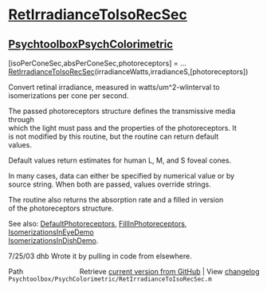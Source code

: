 # [RetIrradianceToIsoRecSec](RetIrradianceToIsoRecSec)
## [Psychtoolbox](Psychtoolbox)[PsychColorimetric](PsychColorimetric)

 [isoPerConeSec,absPerConeSec,photoreceptors] = ...  
        [RetIrradianceToIsoRecSec](RetIrradianceToIsoRecSec)(irradianceWatts,irradianceS,[photoreceptors])  
  
 Convert retinal irradiance, measured in watts/um^2-wlinterval to  
 isomerizations per cone per second.  
  
 The passed photoreceptors structure defines the transmissive media through  
 which the light must pass and the properties of the photoreceptors.  It  
 is not modified by this routine, but the routine can return default  
 values.  
  
 Default values return estimates for human L, M, and S foveal cones.  
  
 In many cases, data can either be specified by numerical value or by  
 source string.  When both are passed, values override strings.  
  
 The routine also returns the absorption rate and a filled in version  
 of the photoreceptors structure.  
  
 See also: [DefaultPhotoreceptors](DefaultPhotoreceptors), [FillInPhotoreceptors](FillInPhotoreceptors), [IsomerizationsInEyeDemo](IsomerizationsInEyeDemo)  
   [IsomerizationsInDishDemo](IsomerizationsInDishDemo).  
  
 7/25/03  dhb  Wrote it by pulling in code from elsewhere.  




<div class="code_header" style="text-align:right;">
  <span style="float:left;">Path&nbsp;&nbsp;</span> <span class="counter">Retrieve <a href=
  "https://raw.github.com/Psychtoolbox-3/Psychtoolbox-3/beta/Psychtoolbox/PsychColorimetric/RetIrradianceToIsoRecSec.m">current version from GitHub</a> | View <a href=
  "https://github.com/Psychtoolbox-3/Psychtoolbox-3/commits/beta/Psychtoolbox/PsychColorimetric/RetIrradianceToIsoRecSec.m">changelog</a></span>
</div>
<div class="code">
  <code>Psychtoolbox/PsychColorimetric/RetIrradianceToIsoRecSec.m</code>
</div>

